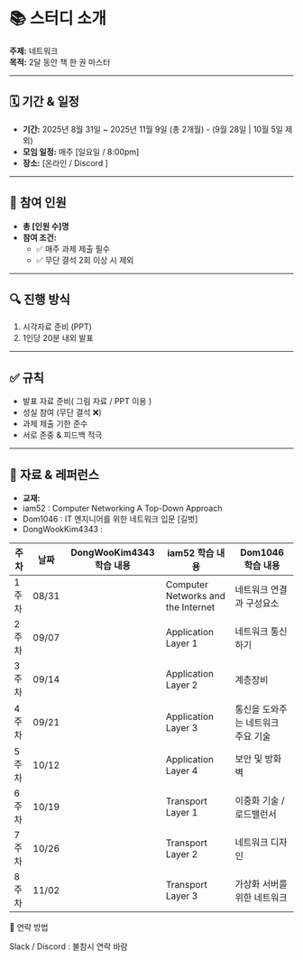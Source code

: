 # 📚 스터디 소개
**주제:** 네트워크  
**목적:** 2달 동안 책 한 권 마스터

---

## 🗓 기간 & 일정
- **기간:** 2025년 8월 31일 ~ 2025년 11월 9일 (총 2개월)  - (9월 28일 | 10월 5일 제외)
- **모임 일정:** 매주 [일요일 / 8:00pm] 
- **장소:** [온라인 / Discord ]  

---

## 👥 참여 인원
- **총 [인원 수]명**  
- **참여 조건:**  
  - ✅ 매주 과제 제출 필수  
  - ✅ 무단 결석 2회 이상 시 제외  

---

## 🔍 진행 방식
1. 시각자료 준비 (PPT)
2. 1인당 20분 내외 발표
   
---

## ✅ 규칙
- 발표 자료 준비( 그림 자료 / PPT 이용 )
- 성실 참여 (무단 결석 ❌)  
- 과제 제출 기한 준수
- 서로 존중 & 피드백 적극 

---

## 📂 자료 & 레퍼런스
- **교재:**
- iam52 : Computer Networking A Top-Down Approach
- Dom1046 : IT 엔지니어를 위한 네트워크 입문 [길벗]
- DongWookKim4343 : 

| 주차  | 날짜  | DongWooKim4343 학습 내용 |     iam52 학습 내용     |      Dom1046 학습 내용   |
| ----- | ----- | ------------------------ | ------------------------ | ------------------------ |
| 1주차 | 08/31 |                          | Computer Networks and the Internet | 네트워크 연결과 구성요소 |
| 2주차 | 09/07 |                          | Application Layer 1 | 네트워크 통신하기 |
| 3주차 | 09/14 |                          | Application Layer 2 | 계층장비 |
| 4주차 | 09/21 |                          | Application Layer 3 | 통신을 도와주는 네트워크 주요 기술 |
| 5주차 | 10/12 |                          | Application Layer 4 | 보안 및 방화벽 |
| 6주차 | 10/19 |                          | Transport Layer 1 | 이중화 기술 / 로드밸런서 |
| 7주차 | 10/26 |                          | Transport Layer 2 | 네트워크 디자인 |
| 8주차 | 11/02 |                          | Transport Layer 3 | 가상화 서버를 위한 네트워크 |

📢 연락 방법

Slack / Discord : 불참시 연락 바람
